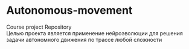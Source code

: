 # Autonomous-movement<br>
Course project Repository<br>
Целью проекта является применение нейроэволюции для решения задачи автономного движения по трассе любой сложности
